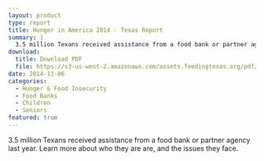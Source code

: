 ```yaml
---
layout: product
type: report
title: Hunger in America 2014 - Texas Report
summary: |
  3.5 million Texans received assistance from a food bank or partner agency last year. Learn more about who they are are, and the issues they face.
download:
  title: Download PDF
  file: https://s3-us-west-2.amazonaws.com/assets.feedingtexas.org/pdf/Hunger-In-America-2014-Texas-Report.pdf
date: 2014-11-06
categories:
  - Hunger & Food Insecurity
  - Food Banks
  - Children
  - Seniors
featured: true
---
```


3.5 million Texans received assistance from a food bank or partner agency last year. Learn more about who they are are, and the issues they face.
